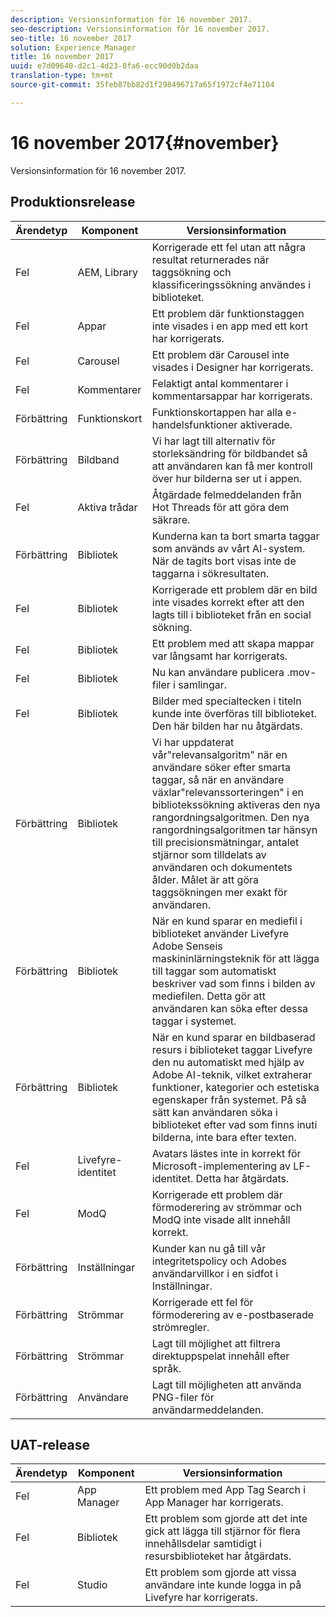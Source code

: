 ```yaml
---
description: Versionsinformation för 16 november 2017.
seo-description: Versionsinformation för 16 november 2017.
seo-title: 16 november 2017
solution: Experience Manager
title: 16 november 2017
uuid: e7d09640-d2c1-4d23-8fa6-ecc90d0b2daa
translation-type: tm+mt
source-git-commit: 35feb87bb82d1f298496717a65f1972cf4e71104

---
```



# 16 november 2017{#november}

Versionsinformation för 16 november 2017.

## Produktionsrelease

| **Ärendetyp** | **Komponent** | **Versionsinformation** |
|---|---|---|
| Fel | AEM, Library | Korrigerade ett fel utan att några resultat returnerades när taggsökning och klassificeringssökning användes i biblioteket. |
| Fel | Appar | Ett problem där funktionstaggen inte visades i en app med ett kort har korrigerats. |
| Fel | Carousel | Ett problem där Carousel inte visades i Designer har korrigerats. |
| Fel | Kommentarer | Felaktigt antal kommentarer i kommentarsappar har korrigerats. |
| Förbättring | Funktionskort | Funktionskortappen har alla e-handelsfunktioner aktiverade. |
| Förbättring | Bildband | Vi har lagt till alternativ för storleksändring för bildbandet så att användaren kan få mer kontroll över hur bilderna ser ut i appen. |
| Fel | Aktiva trådar | Åtgärdade felmeddelanden från Hot Threads för att göra dem säkrare. |
| Förbättring | Bibliotek | Kunderna kan ta bort smarta taggar som används av vårt AI-system. När de tagits bort visas inte de taggarna i sökresultaten. |
| Fel | Bibliotek | Korrigerade ett problem där en bild inte visades korrekt efter att den lagts till i biblioteket från en social sökning. |
| Fel | Bibliotek | Ett problem med att skapa mappar var långsamt har korrigerats. |
| Fel | Bibliotek | Nu kan användare publicera .mov-filer i samlingar. |
| Fel | Bibliotek | Bilder med specialtecken i titeln kunde inte överföras till biblioteket. Den här bilden har nu åtgärdats. |
| Förbättring | Bibliotek | Vi har uppdaterat vår&quot;relevansalgoritm&quot; när en användare söker efter smarta taggar, så när en användare växlar&quot;relevanssorteringen&quot; i en bibliotekssökning aktiveras den nya rangordningsalgoritmen. Den nya rangordningsalgoritmen tar hänsyn till precisionsmätningar, antalet stjärnor som tilldelats av användaren och dokumentets ålder. Målet är att göra taggsökningen mer exakt för användaren. |
| Förbättring | Bibliotek | När en kund sparar en mediefil i biblioteket använder Livefyre Adobe Senseis maskininlärningsteknik för att lägga till taggar som automatiskt beskriver vad som finns i bilden av mediefilen. Detta gör att användaren kan söka efter dessa taggar i systemet. |
| Förbättring | Bibliotek | När en kund sparar en bildbaserad resurs i biblioteket taggar Livefyre den nu automatiskt med hjälp av Adobe AI-teknik, vilket extraherar funktioner, kategorier och estetiska egenskaper från systemet. På så sätt kan användaren söka i biblioteket efter vad som finns inuti bilderna, inte bara efter texten. |
| Fel | Livefyre-identitet | Avatars lästes inte in korrekt för Microsoft-implementering av LF-identitet. Detta har åtgärdats. |
| Fel | ModQ | Korrigerade ett problem där förmoderering av strömmar och ModQ inte visade allt innehåll korrekt. |
| Förbättring | Inställningar | Kunder kan nu gå till vår integritetspolicy och Adobes användarvillkor i en sidfot i Inställningar. |
| Förbättring | Strömmar | Korrigerade ett fel för förmoderering av e-postbaserade strömregler. |
| Förbättring | Strömmar | Lagt till möjlighet att filtrera direktuppspelat innehåll efter språk. |
| Förbättring | Användare | Lagt till möjligheten att använda PNG-filer för användarmeddelanden. |

## UAT-release

| **Ärendetyp** | **Komponent** | **Versionsinformation** |
|---|---|---|
| Fel | App Manager | Ett problem med App Tag Search i App Manager har korrigerats. |
| Fel | Bibliotek | Ett problem som gjorde att det inte gick att lägga till stjärnor för flera innehållsdelar samtidigt i resursbiblioteket har åtgärdats. |
| Fel | Studio | Ett problem som gjorde att vissa användare inte kunde logga in på Livefyre har korrigerats. |

